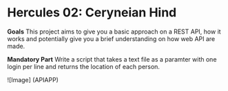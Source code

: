 # Hercules 02: Ceryneian Hind

**Goals**
This project aims to give you a basic approach on a REST API, how it works and potentially give you a brief understanding on how web API are made.

**Mandatory Part**
Write a script that takes a text file as a paramter with one login per line and returns the location of each person.

![Image] (APIAPP)
